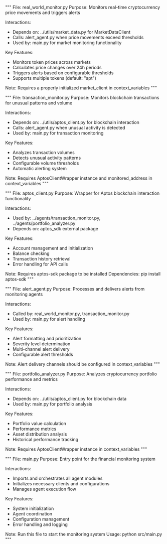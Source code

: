 """
File: real_world_monitor.py
Purpose: Monitors real-time cryptocurrency price movements and triggers alerts

Interactions:
- Depends on: ../utils/market_data.py for MarketDataClient
- Calls: alert_agent.py when price movements exceed thresholds
- Used by: main.py for market monitoring functionality

Key Features:
- Monitors token prices across markets
- Calculates price changes over 24h periods
- Triggers alerts based on configurable thresholds
- Supports multiple tokens (default: "apt")

Note: Requires a properly initialized market_client in context_variables
"""

"""
File: transaction_monitor.py
Purpose: Monitors blockchain transactions for unusual patterns and volume

Interactions:
- Depends on: ../utils/aptos_client.py for blockchain interaction
- Calls: alert_agent.py when unusual activity is detected
- Used by: main.py for transaction monitoring

Key Features:
- Analyzes transaction volumes
- Detects unusual activity patterns
- Configurable volume thresholds
- Automatic alerting system

Note: Requires AptosClientWrapper instance and monitored_address in context_variables
"""

"""
File: aptos_client.py
Purpose: Wrapper for Aptos blockchain interaction functionality

Interactions:
- Used by: ../agents/transaction_monitor.py, ../agents/portfolio_analyzer.py
- Depends on: aptos_sdk external package

Key Features:
- Account management and initialization
- Balance checking
- Transaction history retrieval
- Error handling for API calls

Note: Requires aptos-sdk package to be installed
Dependencies: pip install aptos-sdk
"""


"""
File: alert_agent.py
Purpose: Processes and delivers alerts from monitoring agents

Interactions:
- Called by: real_world_monitor.py, transaction_monitor.py
- Used by: main.py for alert handling

Key Features:
- Alert formatting and prioritization
- Severity level determination
- Multi-channel alert delivery
- Configurable alert thresholds

Note: Alert delivery channels should be configured in context_variables
"""

"""
File: portfolio_analyzer.py
Purpose: Analyzes cryptocurrency portfolio performance and metrics

Interactions:
- Depends on: ../utils/aptos_client.py for blockchain data
- Used by: main.py for portfolio analysis

Key Features:
- Portfolio value calculation
- Performance metrics
- Asset distribution analysis
- Historical performance tracking

Note: Requires AptosClientWrapper instance in context_variables
"""

"""
File: main.py
Purpose: Entry point for the financial monitoring system

Interactions:
- Imports and orchestrates all agent modules
- Initializes necessary clients and configurations
- Manages agent execution flow

Key Features:
- System initialization
- Agent coordination
- Configuration management
- Error handling and logging

Note: Run this file to start the monitoring system
Usage: python src/main.py
"""
